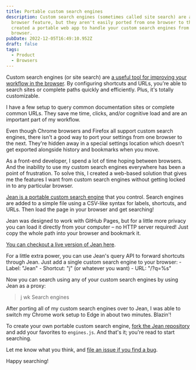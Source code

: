```yaml
---
title: Portable custom search engines
description: Custom search engines (sometimes called site search) are a great
  browser feature, but they aren't easily ported from one browser to the next. I
  created a portable web app to handle your custom search engines from any
  browser.
pubDate: 2022-12-05T16:49:10.952Z
draft: false
tags:
  - Product
  - Browsers
---
```

Custom search engines (or site search) are [a useful tool for improving your workflow in the browser](https://zapier.com/blog/add-search-engine-to-chrome/). By configuring shortcuts and URLs, you're able to search sites or complete paths quickly and efficiently. Plus, it's totally customizable.

I﻿ have a few setup to query common documentation sites or complete common URLs. They save me time, clicks, and/or cognitive load and are an important part of my workflow.

E﻿ven though Chrome browsers and Firefox all support custom search engines, there isn't a good way to port your settings from one browser to the next. They're hidden away in a special settings location which doesn't get exported alongside history and bookmarks when you move.

A﻿s a front-end developer, I spend a lot of time hoping between browsers. And the inability to use my custom search engines everywhere has been a point of frustration. To solve this, I created a web-based solution that gives me the features I want from custom search engines without getting locked in to any particular browser.

[﻿Jean is a portable custom search engine](https://github.com/seanmcp/jean) that you control. Search engines are added to a simple file using a CSV-like syntax for labels, shortcuts, and URLs. Then load the page in your browser and get searching!

Jean was designed to work with GitHub Pages, but for a little more privacy you can load it directly from your computer – no HTTP server required! Just copy the whole path into your browser and bookmark it.

[﻿You can checkout a live version of Jean here](https://seanmcp.github.io/jean/).

F﻿or a little extra power, you can use Jean's query API to forward shortcuts through Jean. Just add a single custom search engine to your browser:
-﻿ Label: "Jean"
-﻿ Shortcut: "j" (or whatever you want)
-﻿ URL: "<your-jean-location>/?q=%s"

N﻿ow you can search using any of your custom search engines by using Jean as a proxy:

> j wk Search engines

A﻿fter porting all of my custom search engines over to Jean, I was able to switch my Chrome work setup to Edge in about two minutes. Blazin'!

T﻿o create your own portable custom search engine, [fork the Jean repository](https://github.com/seanmcp/jean/fork) and add your favorites to `engines.js`. And that's it; you're read to start searching.

L﻿et me know what you think, and [file an issue if you find a bug](https://github.com/seanmcp/jean/issues).

H﻿appy searching!